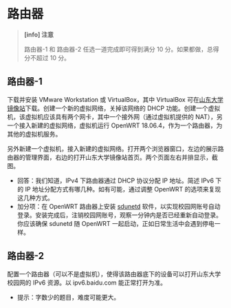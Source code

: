 # 路由器

> **[info] 注意**
>
> 路由器-1 和 路由器-2 任选一道完成即可得到满分 10 分。如果都做，总得分不超过 10 分。


## 路由器-1
下载并安装 VMware Workstation 或 VirtualBox，其中 VirtualBox 可在[山东大学镜像站](https://intranet.mirrors.oops-sdu.cn/software/Windows/VirtualBox/)下载。创建一个新的虚拟网络，关掉该网络的 DHCP 功能。创建一个虚拟机，该虚拟机应该具有两个网卡，其中一个接外网（通过虚拟机提供的 NAT），另一个接入新建的虚拟网络，虚拟机运行 OpenWRT 18.06.4，作为一个路由器，为其他的虚拟机服务。

另外新建一个虚拟机，接入新建的虚拟网络。打开两个浏览器窗口，左边的展示路由器的管理界面，右边的打开山东大学镜像站首页。两个页面左右并排显示，截图。

- 回答：我们知道，IPv4 下路由器通过 DHCP 协议分配 IP 地址。简述 IPv6 下的 IP 地址分配方式有哪几种。如有可能，通过调整 OpenWRT 的选项来复现这几种方式。
- 加分项：在 OpenWRT 路由器上安装 [sdunetd](https://github.com/SadPencil/sdunetd) 软件，以实现校园网账号自动登录。安装完成后，注销校园网账号，观察一分钟内是否已经重新自动登录。你应该确保 sdunetd 随 OpenWRT 一起启动，正如日常生活中会遇到停电一样。

## 路由器-2
配置一个路由器（可以不是虚拟机），使得该路由器底下的设备可以打开山东大学校园网的 IPv6 资源。以 ipv6.baidu.com 能正常打开为准。

- 提示：字数少的题目，难度可能更大。